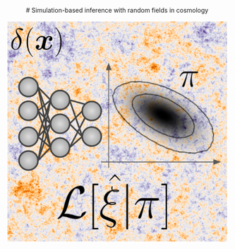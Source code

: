 <p style="text-align: center;"> # Simulation-based inference with random fields in cosmology</p>


![Alt text](cover.png?raw=true "Title")